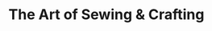 ---
title: "The Art of Sewing & Crafting"
url: /wexford/the-art-of-sewing-und-crafting/
shop: Nähzubehör
---